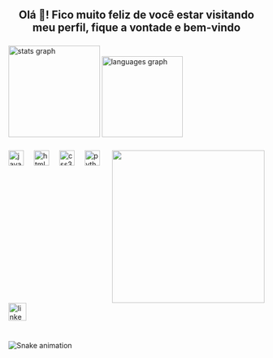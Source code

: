 <h2 align="center">Olá 👋! Fico muito feliz de você estar visitando meu perfil, fique a vontade e bem-vindo</h2>

###

<div align="left">
  <img src="https://github-readme-stats.vercel.app/api?username=ainzenBleach&hide_title=false&hide_rank=false&show_icons=true&include_all_commits=true&count_private=true&disable_animations=false&theme=github_dark&locale=en&hide_border=false" height="180" alt="stats graph"  />
  <img src="https://github-readme-stats.vercel.app/api/top-langs?username=ainzenBleach&locale=en&hide_title=false&layout=compact&card_width=320&langs_count=10&theme=github_dark&hide_border=false" height="159" alt="languages graph"  />
</div>

###

<img align="right" height="300" src="https://media1.tenor.com/m/3wen1lf5mK8AAAAC/dragon-ball-z-goku.gif"  />

###

<div align="left">
  <img src="https://cdn.jsdelivr.net/gh/devicons/devicon/icons/javascript/javascript-original.svg" height="30" alt="javascript logo"  />
  <img width="12" />
  <img src="https://cdn.jsdelivr.net/gh/devicons/devicon/icons/html5/html5-original.svg" height="30" alt="html5 logo"  />
  <img width="12" />
  <img src="https://cdn.jsdelivr.net/gh/devicons/devicon/icons/css3/css3-original.svg" height="30" alt="css3 logo"  />
  <img width="12" />
  <img src="https://cdn.jsdelivr.net/gh/devicons/devicon/icons/python/python-original.svg" height="30" alt="python logo"  />
</div>

###

<br clear="both">

<div align="left">
  <a href="www.linkedin.com/in/samuelgbarros" target="_blank">
    <img src="https://img.shields.io/static/v1?message=LinkedIn&logo=linkedin&label=&color=0077B5&logoColor=white&labelColor=&style=for-the-badge" height="35" alt="linkedin logo"  />
  </a>
</div>

###

<br clear="both">

<img src="https://raw.githubusercontent.com/ainzenBleach/ainzenBleach/output/snake.svg" alt="Snake animation" />

###